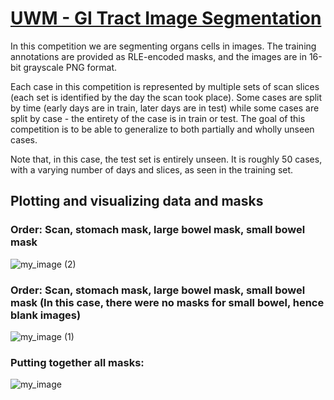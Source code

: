 # [UWM - GI Tract Image Segmentation](https://www.kaggle.com/competitions/uw-madison-gi-tract-image-segmentation/overview)
  
In this competition we are segmenting organs cells in images. The training annotations are provided as RLE-encoded masks, and the images are in 16-bit grayscale PNG format.

Each case in this competition is represented by multiple sets of scan slices (each set is identified by the day the scan took place). Some cases are split by time (early days are in train, later days are in test) while some cases are split by case - the entirety of the case is in train or test. The goal of this competition is to be able to generalize to both partially and wholly unseen cases.

Note that, in this case, the test set is entirely unseen. It is roughly 50 cases, with a varying number of days and slices, as seen in the training set.
  
## Plotting and visualizing data and masks
  
### Order: Scan, stomach mask, large bowel mask, small bowel mask
  
![my_image (2)](https://user-images.githubusercontent.com/64613009/169150082-e9d519c3-1dcb-4191-ae96-186b3167f8ab.png)
  
### Order: Scan, stomach mask, large bowel mask, small bowel mask (In this case, there were no masks for small bowel, hence blank images)
![my_image (1)](https://user-images.githubusercontent.com/64613009/169150091-daccba69-6690-4a73-abae-b19a326ebbc2.png)
  
### Putting together all masks:
![my_image](https://user-images.githubusercontent.com/64613009/169150097-3ebdba1c-b6b2-424a-92b1-3a93ac4ca441.png)
